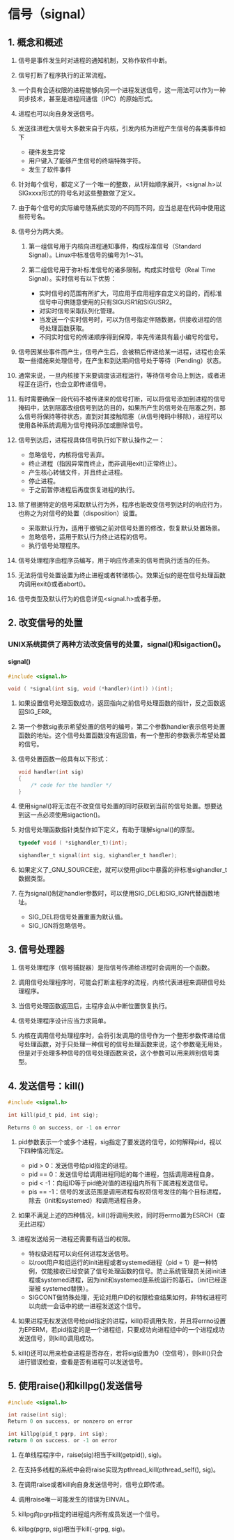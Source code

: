# 信号（signal）

## 1. 概念和概述

1. 信号是事件发生时对进程的通知机制，又称作软件中断。

2. 信号打断了程序执行的正常流程。

3. 一个具有合适权限的进程能够向另一个进程发送信号，这一用法可以作为一种同步技术，甚至是进程间通信（IPC）的原始形式。

4. 进程也可以向自身发送信号。

5. 发送往进程大信号大多数来自于内核，引发内核为进程产生信号的各类事件如下

    + 硬件发生异常
    + 用户键入了能够产生信号的终端特殊字符。
    + 发生了软件事件
6. 针对每个信号，都定义了一个唯一的整数，从1开始顺序展开，<signal.h>以SIGxxxx形式的符号名对这些整数做了定义。

7. 由于每个信号的实际编号随系统实现的不同而不同，应当总是在代码中使用这些符号名。

8. 信号分为两大类。

    1. 第一组信号用于内核向进程通知事件，构成标准信号（Standard Signal）。Linux中标准信号的编号为1～31。

    2. 第二组信号用于弥补标准信号的诸多限制，构成实时信号（Real Time Signal）。实时信号有以下优势：
        + 实时信号的范围有所扩大，可应用于应用程序自定义的目的，而标准信号中可供随意使用的只有SIGUSR1和SIGUSR2。
        + 对实时信号采取队列化管理。
        + 当发送一个实时信号时，可以为信号指定伴随数据，供接收进程的信号处理函数获取。
        + 不同实时信号的传递顺序得到保障，率先传递具有最小编号的信号。

9. 信号因某些事件而产生，信号产生后，会被稍后传递给某一进程，进程也会采取一些措施来处理信号，在产生和到达期间信号处于等待（Pending）状态。

10. 通常来说，一旦内核接下来要调度该进程运行，等待信号会马上到达，或者进程正在运行，也会立即传递信号。

11. 有时需要确保一段代码不被传递来的信号打断，可以将信号添加到进程的信号掩码中，达到阻塞改组信号到达的目的，如果所产生的信号处在阻塞之列，那么信号将保持等待状态，直到对其接触阻塞（从信号掩码中移除），进程可以使用各种系统调用为信号掩码添加或删除信号。

12. 信号到达后，进程视具体信号执行如下默认操作之一：

    + 忽略信号，内核将信号丢弃。
    + 终止进程（指因异常而终止，而非调用exit()正常终止）。
    + 产生核心转储文件，并且终止进程。
    + 停止进程。
    + 于之前暂停进程后再度恢复进程的执行。

13. 除了根据特定的信号采取默认行为外，程序也能改变信号到达时的响应行为，也称之为对信号的处置（disposition）设置。
    + 采取默认行为，适用于撤销之前对信号处置的修改，恢复默认处置场景。
    + 忽略信号，适用于默认行为终止进程的信号。
    + 执行信号处理程序。

14. 信号处理程序由程序员编写，用于响应传递来的信号而执行适当的任务。

15. 无法将信号处置设置为终止进程或者转储核心。效果近似的是在信号处理函数内调用exit()或者abort()。

16. 信号类型及默认行为的信息详见<signal.h>或者手册。

## 2. 改变信号的处置

### UNIX系统提供了两种方法改变信号的处置，signal()和sigaction()。

#### **signal()**

``` C
#include <signal.h>

void ( *signal(int sig, void (*handler)(int)) )(int);
```

1. 如果设置信号处理函数成功，返回指向之前信号处理函数的指针，反之函数返回SIG_ERR。

2. 第一个参数sig表示希望处置的信号的编号，第二个参数handler表示信号处置函数的地址。这个信号处置函数没有返回值，有一个整形的参数表示希望处置的信号。

3. 信号处置函数一般具有以下形式：

    ``` C
    void handler(int sig)
    {
        /* code for the handler */
    }
    ```

4. 使用signal()将无法在不改变信号处置的同时获取到当前的信号处置。想要达到这一点必须使用sigaction()。

5. 对信号处理函数指针类型作如下定义，有助于理解signal()的原型。

    ``` C
    typedef void ( *sighandler_t)(int);

    sighandler_t signal(int sig, sighandler_t handler);
    ```

6. 如果定义了_GNU_SOURCE宏，就可以使用glibc中暴露的非标准sighandler_t数据类型。

7. 在为signal()制定handler参数时，可以使用SIG_DEL和SIG_IGN代替函数地址。

    + SIG_DEL将信号处置重置为默认值。
    + SIG_IGN将忽略信号。

## 3. 信号处理器

1. 信号处理程序（信号捕捉器）是指信号传递给进程时会调用的一个函数。

2. 调用信号处理程序时，可能会打断主程序的流程，内核代表进程来调研信号处理程序。

3. 当信号处理函数返回后，主程序会从中断位置恢复执行。

4. 信号处理程序设计应当力求简单。

5. 内核在调用信号处理程序时，会将引发调用的信号作为一个整形参数传递给信号处理函数，对于只处理一种信号的信号处理函数来说，这个参数毫无用处，但是对于处理多种信号的信号处理函数来说，这个参数可以用来辨别信号类型。

## 4. 发送信号：kill()

``` C
#include <signal.h>

int kill(pid_t pid, int sig);

Returns 0 on success, or -1 on error
```

1. pid参数表示一个或多个进程，sig指定了要发送的信号，如何解释pid，视以下四种情况而定。
    + pid  >  0：发送信号给pid指定的进程。
    + pid  == 0：发送信号给调用进程同组的每个进程，包括调用进程自身。
    + pid  < -1：向组ID等于pid绝对值的进程组内所有下属进程发送信号。
    + pis == -1：信号的发送范围是调用进程有权将信号发往的每个目标进程，除去（init和systemed）和调用进程自身。
2. 如果不满足上述的四种情况，kill()将调用失败，同时将errno置为ESRCH（查无此进程）

3. 进程发送给另一进程还需要有适当的权限。
    + 特权级进程可以向任何进程发送信号。
    + 以root用户和组运行的init进程或者systemed进程（pid = 1）是一种特例，仅能接收已经安装了信号处理函数的信号。防止系统管理员关闭init进程或systemed进程，因为init和systemed是系统运行的基石。（init已经逐渐被 systemed替换）。
    + SIGCONT做特殊处理，无论对用户ID的权限检查结果如何，非特权进程可以向统一会话中的统一进程发送这个信号。

4. 如果进程无权发送信号给pid指定的进程，kill()将调用失败，并且将errno设置为EPERM，若pid指定的是一个进程组，只要成功向进程组中的一个进程成功发送信号，则kill()调用成功。

5. kill()还可以用来检查进程是否存在，若将sig设置为0（空信号），则kill()只会进行错误检查，查看是否有进程可以发送信号。

## 5. 使用raise()和killpg()发送信号

``` C
#include <signal.h>

int raise(int sig);
Return 0 on success, or nonzero on error

int killpg(pid_t pgrp, int sig);
return 0 on success. or -1 on error

```

1. 在单线程程序中，raise(sig)相当于kill(getpid(), sig)。

2. 在支持多线程的系统中会将raise实现为pthread_kill(pthread_self(), sig)。

3. 在调用raise或者kill向自身发送信号时，信号立即传递。

4. 调用raise唯一可能发生的错误为EINVAL。

5. killpg向pgrp指定的进程组内所有成员发送一个信号。

6. killpg(pgrp, sig)相当于kill(-grpg, sig)。